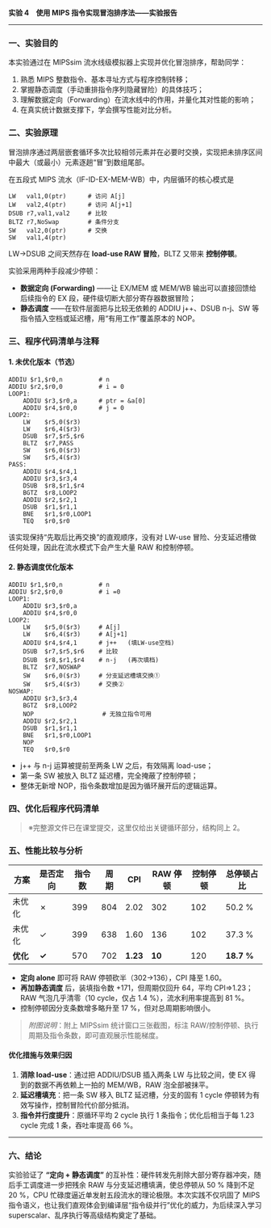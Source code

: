 **实验 4 使用 MIPS 指令实现冒泡排序法——实验报告**



------





### **一、实验目的**





本实验通过在 MIPSsim 流水线级模拟器上实现并优化冒泡排序，帮助同学：



1. 熟悉 MIPS 整数指令、基本寻址方式与程序控制转移；
2. 掌握静态调度（手动重排指令序列隐藏冒险）的具体技巧；
3. 理解数据定向（Forwarding）在流水线中的作用，并量化其对性能的影响；
4. 在真实统计数据支撑下，学会撰写性能对比分析。







### **二、实验原理**





冒泡排序通过两层嵌套循环多次比较相邻元素并在必要时交换，实现把未排序区间中最大（或最小）元素逐趟“冒”到数组尾部。

在五段式 MIPS 流水（IF-ID-EX-MEM-WB）中，内层循环的核心模式是

```
LW   val1,0(ptr)      # 访问 A[j]
LW   val2,4(ptr)      # 访问 A[j+1]
DSUB r7,val1,val2     # 比较
BLTZ r7,NoSwap        # 条件分支
SW   val2,0(ptr)      # 交换
SW   val1,4(ptr)
```

LW→DSUB 之间天然存在 **load-use RAW 冒险**，BLTZ 又带来 **控制停顿**。

实验采用两种手段减少停顿：



- **数据定向 (Forwarding)** ——让 EX/MEM 或 MEM/WB 输出可以直接回馈给后续指令的 EX 段，硬件级切断大部分寄存器数据冒险；
- **静态调度** ——在软件层面把与比较无依赖的 ADDIU j++、DSUB n-j、SW 等指令插入空档或延迟槽，用“有用工作”覆盖原本的 NOP。







### **三、程序代码清单与注释**







#### **1. 未优化版本（节选）**



```
ADDIU $r1,$r0,n          # n
ADDIU $r2,$r0,0          # i = 0
LOOP1:
    ADDIU $r3,$r0,a      # ptr = &a[0]
    ADDIU $r4,$r0,0      # j = 0
LOOP2:
    LW    $r5,0($r3)
    LW    $r6,4($r3)
    DSUB  $r7,$r5,$r6
    BLTZ  $r7,PASS
    SW    $r6,0($r3)
    SW    $r5,4($r3)
PASS:
    ADDIU $r4,$r4,1
    ADDIU $r3,$r3,4
    DSUB  $r8,$r1,$r4
    BGTZ  $r8,LOOP2
    ADDIU $r2,$r2,1
    DSUB  $r1,$r1,1
    BNE   $r1,$r0,LOOP1
    TEQ   $r0,$r0
```

该实现保持“先取后比再交换”的直观顺序，没有对 LW-use 冒险、分支延迟槽做任何处理，因此在流水模式下会产生大量 RAW 和控制停顿。





#### **2. 静态调度优化版本**



```
ADDIU $r1,$r0,n          # n
ADDIU $r2,$r0,0          # i =0
LOOP1:
    ADDIU $r3,$r0,a
    ADDIU $r4,$r0,0
LOOP2:
    LW    $r5,0($r3)     # A[j]
    LW    $r6,4($r3)     # A[j+1]
    ADDIU $r4,$r4,1      # j++   (填LW-use空档)
    DSUB  $r7,$r5,$r6    # 比较
    DSUB  $r8,$r1,$r4    # n-j   (再次填档)
    BLTZ  $r7,NOSWAP
    SW    $r6,0($r3)     # 分支延迟槽填交换①
    SW    $r5,4($r3)     # 交换②
NOSWAP:
    ADDIU $r3,$r3,4
    BGTZ  $r8,LOOP2
    NOP                   # 无独立指令可用
    ADDIU $r2,$r2,1
    DSUB  $r1,$r1,1
    BNE   $r1,$r0,LOOP1
    NOP
    TEQ   $r0,$r0
```



- j++ 与 n-j 运算被提前至两条 LW 之后，有效隔离 load-use；
- 第一条 SW 被放入 BLTZ 延迟槽，完全掩蔽了控制停顿；
- 整体无新增 NOP，指令条数增加是因为循环展开后的逻辑运算。







### **四、优化后程序代码清单**





> ※完整源文件已在课堂提交，这里仅给出关键循环部分，结构同上 2。





### **五、性能比较与分析**



| **方案** | **是否定向** | **指令数** | **周期** | **CPI**  | **RAW 停顿** | **控制停顿** | **总停顿占比** |
| -------- | ------------ | ---------- | -------- | -------- | ------------ | ------------ | -------------- |
| 未优化   | ✗            | 399        | 804      | 2.02     | 302          | 102          | 50.2 %         |
| 未优化   | ✓            | 399        | 638      | 1.60     | 136          | 102          | 37.3 %         |
| **优化** | **✓**        | 570        | 702      | **1.23** | **10**       | 120          | **18.7 %**     |



- **定向 alone** 即可将 RAW 停顿砍半（302→136），CPI 降至 1.60。
- **再加静态调度** 后，装填指令数 +171，但周期仅回升 64，平均 CPI⇒1.23；RAW 气泡几乎清零（10 cycle，仅占 1.4 %），流水利用率提高到 81 %。
- 控制停顿因分支条数增多略升至 17 %，但对总周期影响很小。





> *附图说明*：附上 MIPSsim 统计窗口三张截图，标注 RAW/控制停顿、执行周期及指令条数，即可直观展示性能梯度。





#### **优化措施与效果归因**





1. **消除 load-use**：通过把 ADDIU/DSUB 插入两条 LW 与比较之间，使 EX 得到的数据不再依赖上一拍的 MEM/WB，RAW 泡全部被抹平。
2. **延迟槽填充**：把一条 SW 移入 BLTZ 延迟槽，分支的固有 1 cycle 停顿转为有效写操作，控制冒险代价部分抵消。
3. **指令并行度提升**：原循环平均 2 cycle 执行 1 条指令；优化后相当于每 1.23 cycle 完成 1 条，吞吐率提高 66 %。





------





### **六、结论**





实验验证了 **“定向 + 静态调度”** 的互补性：硬件转发先削除大部分寄存器冲突，随后手工调度进一步把残余 RAW 与分支延迟槽填满，使总停顿从 50 % 降到不足 20 %，CPU 忙碌度逼近单发射五段流水的理论极限。本次实践不仅巩固了 MIPS 指令语义，也让我们直观体会到编译层“指令级并行”优化的威力，为后续深入学习 superscalar、乱序执行等高级结构奠定了基础。